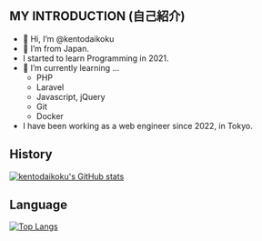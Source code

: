 ## MY INTRODUCTION (自己紹介)

- 👋 Hi, I’m @kentodaikoku
- 👀 I’m from Japan.
- I started to learn Programming in 2021.
- 🌱 I’m currently learning ...
  - PHP
  - Laravel
  - Javascript, jQuery
  - Git
  - Docker
- I have been working as a web engineer since 2022, in Tokyo.

## History
[![kentodaikoku's GitHub stats](https://github-readme-stats.vercel.app/api?username=kentodaikoku&theme=vue-dark&show_icons=true)](https://github.com/kentodaikoku/github-readme-stats)

## Language
[![Top Langs](https://github-readme-stats.vercel.app/api/top-langs/?username=kentodaikoku&theme=vue-dark&show_icons=true&layout=compact)](https://github.com/kentodaikoku/github-readme-stats)
